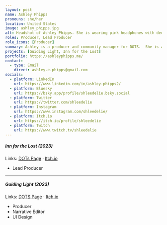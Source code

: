 ```yaml
---
layout: post
name: Ashley Phipps
pronouns: she/her
location: United States
image: ashley_phipps.jpg
alt: Headshot of Ashley Phipps. She is wearing pink headphones with decorative cat ears on them and several plushies are in the background.
roles: Producer, Lead Producer
role_icons: [Producer]
summary: Ashley is a producer and community manager for DOTS.  She is also a cozy (though occasionally chaotic) games streamer on Twitch and mother to an (also chaotic) toddler!
projects: [Guiding Light, Inn for the Lost]
portfolio: https://ashleyphipps.me/
contact:
  - type: Email
    direct: ashley.e.phipps@gmail.com
socials:
  - platform: LinkedIn
    url: https://www.linkedin.com/in/ashley-phipps2/
  - platform: Bluesky
    url: https://bsky.app/profile/shleedelie.bsky.social
  - platform: Twitter
    url: https://twitter.com/shleedelie
  - platform: Instagram
    url: https://www.instagram.com/shleedelie/
  - platform: Itch.io
    url: https://itch.io/profile/shleedelie
  - platform: Twitch
    url: https://www.twitch.tv/shleedelie
---
```

##### _Inn for the Lost (2023)_
Links: [DOTs Page](/projects/inn-lost) &middot; <a target="_blank" rel="noopener" href="https://shleedelie.itch.io/inn-for-the-lost">Itch.io</a>
- Lead Producer

<hr class="secondary">

##### _Guiding Light (2023)_
Links: [DOTS Page](/projects/guiding-light) &middot; <a target="_blank" rel="noopener" href="https://candlesticklibrary.itch.io/guiding-light">Itch.io</a>
- Producer
- Narrative Editor
- UI Design

